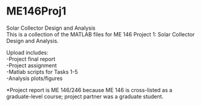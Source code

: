 # ME146Proj1
Solar Collector Design and Analysis  
This is a collection of the MATLAB files for ME 146 Project 1: Solar Collector Design and Analysis.  
  
Upload includes:  
-Project final report  
-Project assignment  
-Matlab scripts for Tasks 1-5  
-Analysis plots/figures  

  
*Project report is ME 146/246 because ME 146 is cross-listed as a graduate-level course; project partner was a graduate student.
